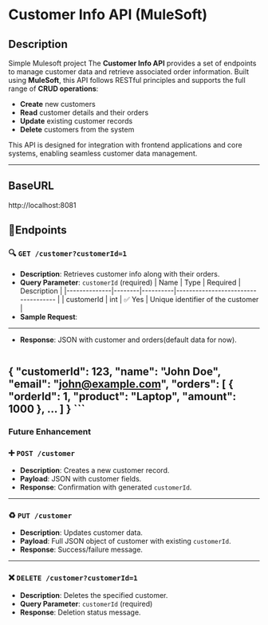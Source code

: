 # Customer Info API (MuleSoft)

## Description
Simple Mulesoft project 
The **Customer Info API** provides a set of endpoints to manage customer data and retrieve associated order information. Built using **MuleSoft**, this API follows RESTful principles and supports the full range of **CRUD operations**:

- **Create** new customers
- **Read** customer details and their orders
- **Update** existing customer records
- **Delete** customers from the system

This API is designed for integration with frontend applications and core systems, enabling seamless customer data management.

---
## BaseURL
  http://localhost:8081

## 🔹Endpoints
### 🔍 `GET /customer?customerId=1`
- **Description**: Retrieves customer info along with their orders.
- **Query Parameter**: `customerId` (required)
  | Name         | Type   | Required | Description                         |
  |--------------|--------|----------|------------------------------------ |
  | customerId   | int    | ✅ Yes   | Unique identifier of the customer  |
- **Sample Request**:
  
---
- **Response**: JSON with customer and orders(default data for now).
  ```json
{
  "customerId": 123,
  "name": "John Doe",
  "email": "john@example.com",
  "orders": [
    {
      "orderId": 1,
      "product": "Laptop",
      "amount": 1000
    },
    ...
  ]
}  ```
---
### Future Enhancement
### ➕ `POST /customer`
- **Description**: Creates a new customer record.
- **Payload**: JSON with customer fields.
- **Response**: Confirmation with generated `customerId`.
---

### ♻️ `PUT /customer`
- **Description**: Updates customer data.
- **Payload**: Full JSON object of customer with existing `customerId`.
- **Response**: Success/failure message.

---

### ❌ `DELETE /customer?customerId=1`
- **Description**: Deletes the specified customer.
- **Query Parameter**: `customerId` (required)
- **Response**: Deletion status message.

